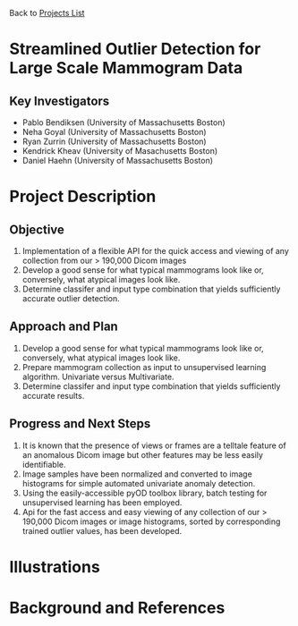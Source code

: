 Back to [Projects List](../../README.md#ProjectsList)

# Streamlined Outlier Detection for Large Scale Mammogram Data

## Key Investigators

- Pablo Bendiksen (University of Massachusetts Boston)
- Neha Goyal (University of Massachusetts Boston)
- Ryan Zurrin (University of Massachusetts Boston)
- Kendrick Kheav (University of Masachusetts Boston)
- Daniel Haehn (University of Massachusetts Boston)

# Project Description

<!-- Add a short paragraph describing the project. -->

## Objective

<!-- Describe here WHAT you would like to achieve (what you will have as end result). -->

1. Implementation of a flexible API for the quick access and viewing of any collection from our > 190,000 Dicom images 
1. Develop a good sense for what typical mammograms look like or, conversely, what atypical images look like.
1. Determine classifer and input type combination that yields sufficiently accurate outlier detection. 

## Approach and Plan

<!-- Describe here HOW you would like to achieve the objectives stated above. -->

1. Develop a good sense for what typical mammograms look like or, conversely, what atypical images look like.
1. Prepare mammogram collection as input to unsupervised learning algorithm. Univariate versus Multivariate.
1. Determine classifer and input type combination that yields sufficiently accurate results. 

## Progress and Next Steps

<!-- Update this section as you make progress, describing of what you have ACTUALLY DONE. If there are specific steps that you could not complete then you can describe them here, too. -->

1. It is known that the presence of views or frames are a telltale feature of an anomalous Dicom image but other features may be less easily identifiable.
1. Image samples have been normalized and converted to image histograms for simple automated univariate anomaly detection.
1. Using the easily-accessible pyOD toolbox library, batch testing for unsupervised learning has been employed.
1. Api for the fast access and easy viewing of any collection of our > 190,000 Dicom images or image histograms, sorted by corresponding trained outlier values, has been developed.

# Illustrations

<!-- Add pictures and links to videos that demonstrate what has been accomplished.
![Description of picture](Example2.jpg)
![Some more images](Example2.jpg)
-->

# Background and References

<!-- If you developed any software, include link to the source code repository. If possible, also add links to sample data, and to any relevant publications. -->
